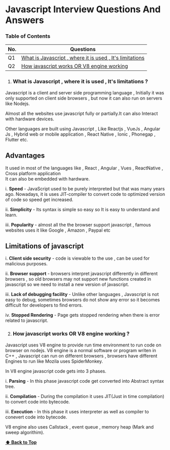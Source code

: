 <!-- @format -->

# Javascript Interview Questions And Answers

### Table of Contents

| No. | Questions                                                                                                              |
| --- | ---------------------------------------------------------------------------------------------------------------------- |
| Q1  | [What is Javascript , where it is used , It's limitations ](#What-is-Javascript-,-where-it-is-used-,-It's-limitations) |
| Q2  | [How javascript works OR V8 engine working ](#How-javascript-works-OR-V8-engine-working)                               |

1. ### What is Javascript , where it is used , It's limitations ?

Javascript is a client and server side programming language , Initially it was only supported on client side browsers , but now it can also run on servers like Nodejs.

Almost all the websites use javascript fully or partially.It can also Interact with hardware devices.

Other languages are built using Javascript , Like Reactjs , VueJs , Angular Js , Hybrid web or mobile application , React Native , Ionic , Phonegap , Flutter etc.

## Advantages

It used in most of the languages like , React , Angular , Vues , ReactNative , Cross platform application  
 It can also be embedded with hardware.

i. **Speed** - JavaScript used to be purely interpreted but that was many years ago. Nowadays, it is uses JIT-compiler to convert code to optimized version of code so speed get increased.

ii. **Simplicity** - Its syntax is simple so easy so It is easy to understand and learn.

iii. **Popularity** - almost all the the browser support javascript , famous websites uses it like Google , Amazon , Paypal etc

## Limitations of javascript

i. **Client side security** - code is viewable to the use , can be used for malicious purposes.

ii. **Browser support** - browsers interpret javascript differently in different browsers , so old browsers may not support new functions created in javascript so we need to install a new version of javascript.

iii. **Lack of debugging facility** - Unlike other languages , Javascript is not easy to debug, sometimes browsers do not show any error so it becomes difficult for developers to find errors.

iv. **Stopped Rendering** - Page gets stopped rendering when there is error related to javascript.

2. ### How javascript works OR V8 engine working ?

Javascript uses V8 engine to provide run time environment to run code on browser on nodejs. V8 engine is a normal software or program writen in C++ , Javascript can run on different browsers , browsers have different Engines to run like Mozila uses SpiderMonkey.

In V8 engine javascript code gets into 3 phases.

i. **Parsing** - In this phase javascript code get converted into Abstract syntax tree.

ii. **Compilation** - During the compilation it uses JIT(Just in time compilation) to convert code into bytecode.

iii. **Execution** - In this phase it uses interpreter as well as compiler to conevert code into bytecode.

V8 engine also uses Callstack , event queue , memory heap (Mark and sweep algorithim).

**[⬆ Back to Top](#table-of-contents)**
